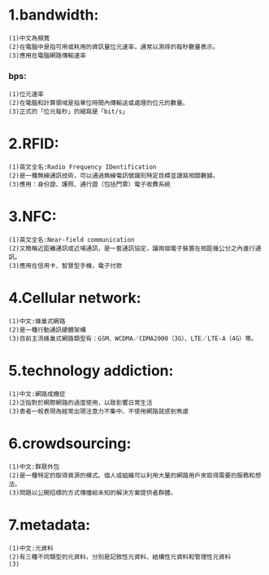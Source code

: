 # 1.bandwidth:
    (1)中文為頻寬
    (2)在電腦中是指可用或耗用的資訊量位元速率，通常以測得的每秒數量表示。
    (3)應用在電腦網路傳輸速率   
 
 ### bps:
    (1)位元速率          
    (2)在電腦和計算領域是指單位時間內傳輸送或處理的位元的數量。
    (3)正式的「位元每秒」的縮寫是「bit/s」 
# 2.RFID:
    (1)英文全名:Radio Frequency IDentification
    (2)是一種無線通訊技術，可以通過無線電訊號識別特定目標並讀寫相關數據。
    (3)應用：身份證、護照、通行證（包括門票）電子收費系統
 
# 3.NFC:
    (1)英文全名:Near-field communication        
    (2)又簡稱近距離通訊或近場通訊，是一套通訊協定，讓兩個電子裝置在相距幾公分之內進行通訊。
    (3)應用在信用卡、智慧型手機，電子付款
# 4.Cellular network:
    (1)中文:蜂巢式網路
    (2)是一種行動通訊硬體架構
    (3)目前主流蜂巢式網路類型有：GSM、WCDMA／CDMA2000（3G）、LTE／LTE-A（4G）等。
# 5.technology addiction:
    (1)中文:網路成癮症
    (2)泛指對於網際網路的過度使用，以致影響日常生活
    (3)患者一般表現為經常出現注意力不集中、不使用網路就感到焦慮
# 6.crowdsourcing:
    (1)中文:群眾外包
    (2)是一種特定的取得資源的模式。個人或組織可以利用大量的網路用戶來取得需要的服務和想法。
    (3)問題以公開招標的方式傳播給未知的解決方案提供者群體。
# 7.metadata:
    (1)中文:元資料
    (2)有三種不同類型的元資料，分別是記敘性元資料、結構性元資料和管理性元資料
    (3)

